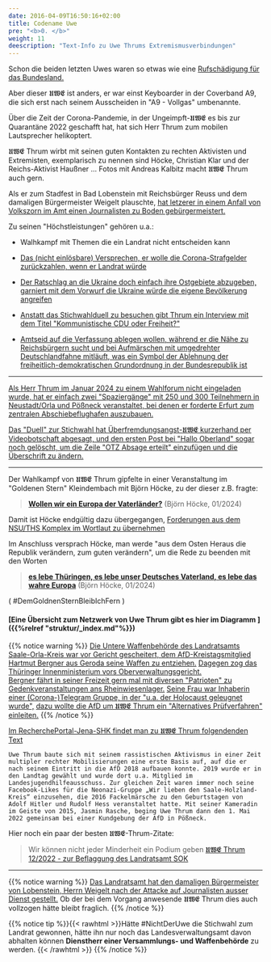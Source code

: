 ```yaml
---
date: 2016-04-09T16:50:16+02:00
title: Codename Uwe
pre: "<b>0. </b>"
weight: 11
deescription: "Text-Info zu Uwe Thrums Extremismusverbindungen"
---
```


Schon die beiden letzten Uwes waren so etwas wie eine [Rufschädigung für das Bundesland.](https://de.wikipedia.org/wiki/Nationalsozialistischer_Untergrund)

Aber dieser 𝖀𝖂𝕰 ist anders,
er war einst Keyboarder in der Coverband A9,
die sich erst nach seinem Ausscheiden in "A9 - Vollgas" umbenannte.

Über die Zeit der Corona-Pandemie,
in der Ungeimpft-𝖀𝖂𝕰 es bis zur Quarantäne 2022 geschafft hat,
hat sich Herr Thrum zum mobilen Lautsprecher helikoptert.

𝖀𝖂𝕰 Thrum wirbt mit seinen guten Kontakten zu rechten Aktivisten und Extremisten,
exemplarisch zu nennen sind Höcke, Christian Klar und der Reichs-Aktivist Haußner ... Fotos mit Andreas Kalbitz macht 𝖀𝖂𝕰 Thrum auch gern.

Als er zum Stadfest in Bad Lobenstein mit Reichsbürger Reuss und dem damaligen Bürgermeister Weigelt plauschte, 
[hat letzerer in einem Anfall von Volkszorn im Amt einen Journalisten zu Boden gebürgermeistert.](https://www.deutschlandfunk.de/buergermeister-greift-journalisten-an-in-bad-lobenstein-100.html)
 

Zu seinen "Höchstleistungen" gehören u.a.:

* Walhkampf mit Themen die ein Landrat nicht entscheiden kann 

* [Das (nicht einlösbare) Versprechen, er wolle die Corona-Strafgelder zurückzahlen, wenn er Landrat würde](https://www.otz.de/regionen/bad-lobenstein/article238354021/Griff-in-die-Kreiskasse-Thrum-will-Corona-Bussgelder-im-Saale-Orla-Kreis-zurueckzahlen.html)

* [Der Ratschlag an die Ukraine doch einfach ihre Ostgebiete abzugeben, garniert mit dem Vorwurf die Ukraine würde die eigene Bevölkerung angreifen](https://www.otz.de/regionen/poessneck/article237632811/Saale-Orla-Kreis-Thrum-sagt-dass-die-Ukraine-Ostgebiete-abtreten-soll.html)

* [Anstatt das Stichwahlduell zu besuchen gibt Thrum ein Interview mit dem Titel "Kommunistische CDU oder Freiheit?"](https://youtu.be/0JRohdutdGM)

* [Amtseid auf die Verfassung ablegen wollen, während er die Nähe zu Reichsbürgern sucht und bei Aufmärschen mit umgedrehter Deutschlandfahne mitläuft, was ein Symbol der Ablehnung der freiheitlich-demokratischen Grundordnung in der Bundesrepublik ist](https://www.otz.de/regionen/saale-orla-kreis/article241477038/AfD-Landratskandidat-Uwe-Thrum-verweigert-sich-dem-oeffentlichen-Wahl-Duell.html)

---

[Als Herr Thrum im Januar 2024 zu einem Wahlforum nicht eingeladen wurde, hat er einfach zwei "Spaziergänge" mit 250 und 300 Teilnehmern in Neustadt/Orla und Pößneck veranstaltet, bei denen er forderte Erfurt zum zentralen Abschiebeflughafen auszubauen.](https://www.otz.de/regionen/saale-orla-kreis/article241387046/Beifall-ueber-zentralen-Abschiebe-Flughafen.html)

[Das "Duell" zur Stichwahl hat Überfremdungsangst-𝖀𝖂𝕰 kurzerhand per Videobotschaft abgesagt, und den ersten Post bei "Hallo Oberland" sogar noch gelöscht, um die Zeile "OTZ Absage erteilt" einzufügen und die Überschrift zu ändern.](/de/media/hallo-oberland-thrum-deletion/)

---

Der Wahlkampf von 𝖀𝖂𝕰 Thrum gipfelte in einer Veranstaltung im "Goldenen Stern" Kleindembach mit Björn Höcke, zu der dieser z.B.  fragte:
> [**Wollen wir ein Europa der Vaterländer?**](https://youtu.be/jOvt56iuD-w?si=aJauVwjs4yJyq-e2&t=2217) (Björn Höcke, 01/2024)

Damit ist Höcke endgültig dazu übergegangen, [Forderungen aus dem NSU/THS Komplex im Wortlaut zu übernehmen](https://de.wikipedia.org/wiki/Fest_der_V%C3%B6lker)

Im Anschluss versprach Höcke, man werde "aus dem Osten Heraus die Republik verändern, zum guten verändern", um die Rede zu beenden mit den Worten
> **[es lebe Thüringen, es lebe unser Deutsches Vaterland, es lebe das wahre Europa](https://youtu.be/jOvt56iuD-w?si=CR9LRzhGzEkYK2wJ&t=3648)** (Björn Höcke, 01/2024)

( #DemGoldnenSternBleibIchFern )

#### [Eine Übersicht zum Netzwerk von Uwe Thrum gibt es hier im Diagramm ]({{%relref "struktur/_index.md"%}}) 


{{% notice warning %}}
[Die Untere Waffenbehörde des Landratsamts Saale-Orla-Kreis war vor Gericht gescheitert, dem AfD-Kreistagsmitglied Hartmut Bergner aus Geroda seine Waffen zu entziehen.](https://www.mdr.de/nachrichten/thueringen/ost-thueringen/gera/afd-mitglied-waffe-urteil-100.html)
[Dagegen zog das Thüringer Innenministerium vors Oberverwaltungsgericht.](https://www.mdr.de/nachrichten/thueringen/ost-thueringen/gera/afd-mitglied-waffenentzug-urteil-gericht-100.html)<br>
[Bergner fährt in seiner Freizeit gern mal  mit diversen "Patrioten" zu Gedenkveranstaltungen ans Rheinwiesenlager.](https://rechercheportaljenashk.noblogs.org/post/2024/01/04/von-prinzens-gnaden/)
[Seine Frau war Inhaberin einer (Corona-)Telegram Gruppe, in der "u.a. der Holocaust geleugnet wurde",](https://www.otz.de/regionen/bad-lobenstein/article231789323/Kripo-und-Staatsschutz-ermitteln-zu-Chatgruppe-Triptis.html) [dazu wollte die AfD um 𝖀𝖂𝕰 Thrum ein "Alternatives Prüfverfahren" einleiten.](https://www.otz.de/regionen/bad-lobenstein/article231803905/Alternatives-Pruefverfahren-zu-Telegram-Gruppe-in-Triptis.html)
{{% /notice %}}



[Im RecherchePortal-Jena-SHK findet man zu 𝖀𝖂𝕰 Thrum folgendenden Text](https://rechercheportaljenashk.noblogs.org/post/2024/01/04/von-prinzens-gnaden/) 

```
Uwe Thrum baute sich mit seinem rassistischen Aktivismus in einer Zeit multipler rechter Mobilisierungen eine erste Basis auf, auf die er nach seinem Eintritt in die AfD 2018 aufbauen konnte. 2019 wurde er in den Landtag gewählt und wurde dort u.a. Mitglied im Landesjugendhilfeausschuss. Zur gleichen Zeit waren immer noch seine Facebook-Likes für die Neonazi-Gruppe „Wir lieben den Saale-Holzland-Kreis“ einzusehen, die 2016 Fackelmärsche zu den Geburtstagen von Adolf Hitler und Rudolf Hess veranstaltet hatte. Mit seiner Kameradin im Geiste von 2015, Jasmin Rasche, beging Uwe Thrum dann den 1. Mai 2022 gemeinsam bei einer Kundgebung der AfD in Pößneck.
```


Hier noch ein paar der besten 𝖀𝖂𝕰-Thrum-Zitate:

> Wir können nicht jeder Minderheit ein Podium geben [ 𝖀𝖂𝕰 Thrum 12/2022 - zur Beflaggung des Landratsamt SOK](https://www.otz.de/regionen/poessneck/article237128309/Kreistags-Beschluss-zu-Schleizer-Ukraine-Flagge-aendert-nichts.html)


---

{{% notice warning %}}
[Das Landratsamt hat den damaligen Bürgermeister von Lobenstein, Herrn Weigelt nach der Attacke auf Journalisten ausser Dienst gestellt.](https://www.mdr.de/nachrichten/thueringen/ost-thueringen/saale-orla/bad-lobenstein-buergermeister-weigelt-dienst-enthoben-100.html)
Ob der bei dem Vorgang anwesende 𝖀𝖂𝕰 Thrum dies auch vollzogen hätte bleibt fraglich.
{{% /notice %}}



{{% notice tip %}}{{< rawhtml >}}Hätte #NichtDerUwe die Stichwahl zum Landrat gewonnen, hätte ihn nur noch das Landesverwaltungsamt davon abhalten können **Dienstherr einer Versammlungs- und Waffenbehörde** zu werden.
{{< /rawhtml >}}
{{% /notice %}}

